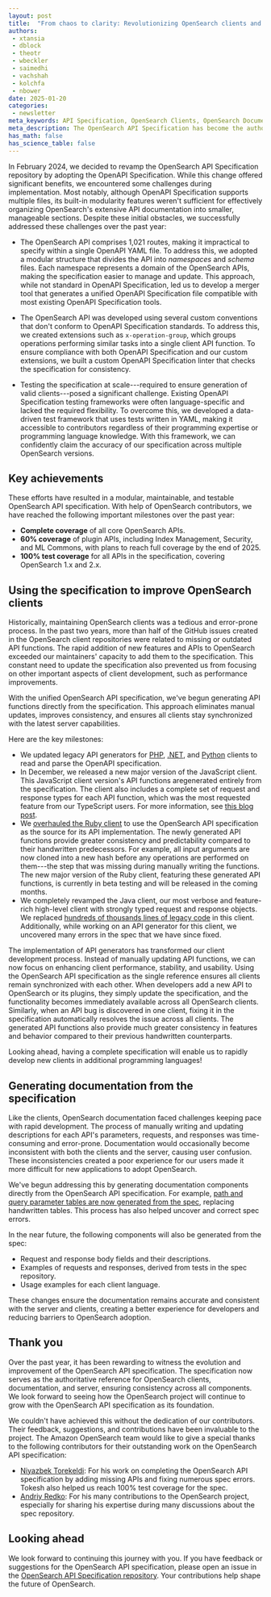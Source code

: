 ```yaml
---
layout: post
title:  "From chaos to clarity: Revolutionizing OpenSearch clients and documentation using a unified API specification"
authors:
 - xtansia
 - dblock
 - theotr
 - wbeckler
 - saimedhi
 - vachshah
 - kolchfa
 - nbower
date: 2025-01-20
categories:
 - newsletter
meta_keywords: API Specification, OpenSearch Clients, OpenSearch Documentation, Code Generation, Automation
meta_description: The OpenSearch API Specification has become the authoritative reference, bridging the gaps between clients, documentation, and the server. By adopting and extending the OpenAPI Specification, we've achieved modularity, testability, and automation, transforming how APIs are described, tested, and implemented. This unified approach has revolutionized client development and documentation, ensuring consistency, accuracy, and rapid adaptability across OpenSearch.
has_math: false
has_science_table: false
---
```


In February 2024, we decided to revamp the OpenSearch API Specification repository by adopting the OpenAPI Specification. While this change offered significant benefits, we encountered some challenges during implementation. Most notably, although OpenAPI Specification supports multiple files, its built-in modularity features weren't sufficient for effectively organizing OpenSearch's extensive API documentation into smaller, manageable sections. Despite these initial obstacles, we successfully addressed these challenges over the past year:

- The OpenSearch API comprises 1,021 routes, making it impractical to specify within a single OpenAPI YAML file. To address this, we adopted a modular structure that divides the API into _namespaces_ and _schema_ files. Each namespace represents a domain of the OpenSearch APIs, making the specification easier to manage and update. This approach, while not standard in OpenAPI Specification, led us to develop a merger tool that generates a unified OpenAPI Specification file compatible with most existing OpenAPI Specification tools.  

- The OpenSearch API was developed using several custom conventions that don't conform to OpenAPI Specification standards. To address this, we created extensions such as `x-operation-group`, which groups operations performing similar tasks into a single client API function. To ensure compliance with both OpenAPI Specification and our custom extensions, we built a custom OpenAPI Specification linter that checks the specification for consistency.  

- Testing the specification at scale---required to ensure generation of valid clients---posed a significant challenge. Existing OpenAPI Specification testing frameworks were often language-specific and lacked the required flexibility. To overcome this, we developed a data-driven test framework that uses tests written in YAML, making it accessible to contributors regardless of their programming expertise or programming language knowledge. With this framework, we can confidently claim the accuracy of our specification across multiple OpenSearch versions.  

## Key achievements

These efforts have resulted in a modular, maintainable, and testable OpenSearch API specification. With help of OpenSearch contributors, we have reached the following important milestones over the past year:  

- **Complete coverage** of all core OpenSearch APIs.  
- **60% coverage** of plugin APIs, including Index Management, Security, and ML Commons, with plans to reach full coverage by the end of 2025.
- **100% test coverage** for all APIs in the specification, covering OpenSearch 1.x and 2.x.    

## Using the specification to improve OpenSearch clients  

Historically, maintaining OpenSearch clients was a tedious and error-prone process. In the past two years, more than half of the GitHub issues created in the OpenSearch client repositories were related to missing or outdated API functions. The rapid addition of new features and APIs to OpenSearch exceeded our maintainers' capacity to add them to the specification. This constant need to update the specification also prevented us from focusing on other important aspects of client development, such as performance improvements.

With the unified OpenSearch API specification, we've begun generating API functions directly from the specification. This approach eliminates manual updates, improves consistency, and ensures all clients stay synchronized with the latest server capabilities.  

Here are the key milestones:  

- We updated legacy API generators for [PHP](https://github.com/opensearch-project/opensearch-php/pull/203), [.NET](https://github.com/opensearch-project/opensearch-net/pull/228), and [Python](https://github.com/opensearch-project/opensearch-py/pull/721) clients to read and parse the OpenAPI specification.  
- In December, we released a new major version of the JavaScript client. This JavaScript client version's API functions  aregenerated entirely from the specification. The client also includes a complete set of request and response types for each API function, which was the most requested feature from our TypeScript users. For more information, see [this blog post](https://opensearch.org/blog/Introducing-OpenSearch-JS-Client-3.0/). 
- We [overhauled the Ruby client](https://github.com/opensearch-project/opensearch-ruby/pull/261) to use the OpenSearch API specification as the source for its API implementation. The newly generated API functions provide greater consistency and predictability compared to their handwritten predecessors. For example, all input arguments are now cloned into a new hash before any operations are performed on them---the step that was missing during manually writing the functions. The new major version of the Ruby client, featuring these generated API functions, is currently in beta testing and will be released in the coming months.
- We completely revamped the Java client, our most verbose and feature-rich high-level client with strongly typed request and response objects. We replaced [hundreds of thousands lines of legacy code](https://github.com/opensearch-project/opensearch-java/pulls?q=sort%3Aupdated-desc+is%3Apr+is%3Amerged+%5EGenerate+author%3AXtansia) in this client. Additionally, while working on an API generator for this client, we uncovered many errors in the spec that we have since fixed.

The implementation of API generators has transformed our client development process. Instead of manually updating API functions, we can now focus on enhancing client performance, stability, and usability. Using the OpenSearch API specification as the single reference ensures all clients remain synchronized with each other. When developers add a new API to OpenSearch or its plugins, they simply update the specification, and the functionality becomes immediately available across all OpenSearch clients. Similarly, when an API bug is discovered in one client, fixing it in the specification automatically resolves the issue across all clients. The generated API functions also provide much greater consistency in features and behavior compared to their previous handwritten counterparts.

Looking ahead, having a complete specification will enable us to rapidly develop new clients in additional programming languages!

## Generating documentation from the specification  

Like the clients, OpenSearch documentation faced challenges keeping pace with rapid development. The process of manually writing and updating descriptions for each API's parameters, requests, and responses was time-consuming and error-prone. Documentation would occasionally become inconsistent with both the clients and the server, causing user confusion. These inconsistencies created a poor experience for our users made it more difficult for new applications to adopt OpenSearch.

We've begun addressing this by generating documentation components directly from the OpenSearch API specification. For example, [path and query parameter tables are now generated from the spec](https://github.com/opensearch-project/documentation-website/pull/8692), replacing handwritten tables. This process has also helped uncover and correct spec errors.  

In the near future, the following components will also be generated from the spec:  

- Request and response body fields and their descriptions.  
- Examples of requests and responses, derived from tests in the spec repository.  
- Usage examples for each client language.  

These changes ensure the documentation remains accurate and consistent with the server and clients, creating a better experience for developers and reducing barriers to OpenSearch adoption.  

## Thank you

Over the past year, it has been rewarding to witness the evolution and improvement of the OpenSearch API specification. The specification now serves as the authoritative reference for OpenSearch clients, documentation, and server, ensuring consistency across all components. We look forward to seeing how the OpenSearch project will continue to grow with the OpenSearch API specification as its foundation.

We couldn't have achieved this without the dedication of our contributors. Their feedback, suggestions, and contributions have been invaluable to the project. The Amazon OpenSearch team would like to give a special thanks to the following contributors for their outstanding work on the OpenSearch API specification:

* [Niyazbek Torekeldi](https://github.com/Tokesh): For his work on completing the OpenSearch API specification by adding missing APIs and fixing numerous spec errors. Tokesh also helped us reach 100% test coverage for the spec.
* [Andriy Redko](https://github.com/reta): For his many contributions to the OpenSearch project, especially for sharing his expertise during many discussions about the spec repository.

## Looking ahead  

We look forward to continuing this journey with you. If you have feedback or suggestions for the OpenSearch API specification, please open an issue in the [OpenSearch API Specification repository](https://github.com/opensearch-project/opensearch-api-specification/issues). Your contributions help shape the future of OpenSearch.  
